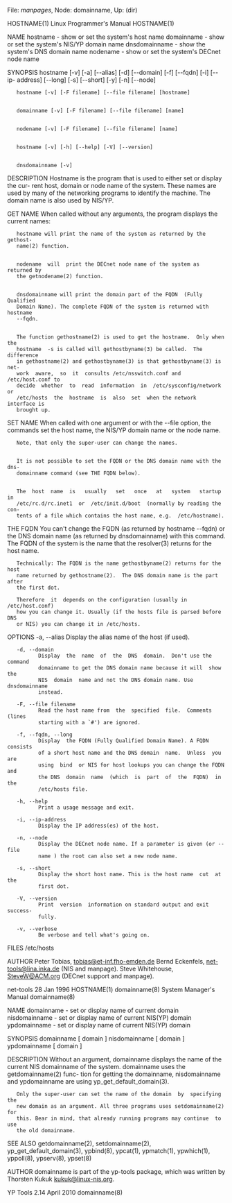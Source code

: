 File: *manpages*,  Node: domainname,  Up: (dir)

HOSTNAME(1)                Linux Programmer's Manual               HOSTNAME(1)



NAME
       hostname - show or set the system's host name
       domainname - show or set the system's NIS/YP domain name
       dnsdomainname - show the system's DNS domain name
       nodename - show or set the system's DECnet node name


SYNOPSIS
       hostname  [-v] [-a] [--alias] [-d] [--domain] [-f] [--fqdn] [-i] [--ip-
       address] [--long] [-s] [--short] [-y] [-n] [--node]


       hostname [-v] [-F filename] [--file filename] [hostname]


       domainname [-v] [-F filename] [--file filename] [name]


       nodename [-v] [-F filename] [--file filename] [name]


       hostname [-v] [-h] [--help] [-V] [--version]


       dnsdomainname [-v]


DESCRIPTION
       Hostname is the program that is used to either set or display the  cur-
       rent  host, domain or node name of the system.  These names are used by
       many of the networking programs to identify  the  machine.  The  domain
       name is also used by NIS/YP.


   GET NAME
       When  called  without  any  arguments, the program displays the current
       names:


       hostname will print the name of the system as returned by the  gethost-
       name(2) function.


       nodename  will  print the DECnet node name of the system as returned by
       the getnodename(2) function.


       dnsdomainname will print the domain part of the FQDN  (Fully  Qualified
       Domain Name). The complete FQDN of the system is returned with hostname
       --fqdn.


       The function gethostname(2) is used to get the hostname.  Only when the
       hostname  -s is called will gethostbyname(3) be called.  The difference
       in gethostname(2) and gethostbyname(3) is that gethostbyname(3) is net-
       work  aware,  so  it  consults /etc/nsswitch.conf and /etc/host.conf to
       decide  whether  to  read  information  in  /etc/sysconfig/network   or
       /etc/hosts  the  hostname  is  also  set  when the network interface is
       brought up.


   SET NAME
       When called with one argument or with the --file option,  the  commands
       set the host name, the NIS/YP domain name or the node name.


       Note, that only the super-user can change the names.


       It is not possible to set the FQDN or the DNS domain name with the dns-
       domainname command (see THE FQDN below).


       The  host  name  is   usually   set   once   at   system   startup   in
       /etc/rc.d/rc.inet1  or  /etc/init.d/boot  (normally by reading the con-
       tents of a file which contains the host name, e.g.  /etc/hostname).


   THE FQDN
       You can't change the FQDN (as returned by hostname --fqdn) or  the  DNS
       domain  name (as returned by dnsdomainname) with this command. The FQDN
       of the system is the name that the resolver(3)  returns  for  the  host
       name.


       Technically: The FQDN is the name gethostbyname(2) returns for the host
       name returned by gethostname(2).  The DNS domain name is the part after
       the first dot.

       Therefore  it  depends on the configuration (usually in /etc/host.conf)
       how you can change it. Usually (if the hosts file is parsed before  DNS
       or NIS) you can change it in /etc/hosts.



OPTIONS
       -a, --alias
              Display the alias name of the host (if used).

       -d, --domain
              Display  the  name  of  the  DNS  domain.  Don't use the command
              domainname to get the DNS domain name because it will  show  the
              NIS  domain  name and not the DNS domain name. Use dnsdomainname
              instead.

       -F, --file filename
              Read the host name from  the  specified  file.  Comments  (lines
              starting with a `#') are ignored.

       -f, --fqdn, --long
              Display  the FQDN (Fully Qualified Domain Name). A FQDN consists
              of a short host name and the DNS domain  name.  Unless  you  are
              using  bind  or NIS for host lookups you can change the FQDN and
              the DNS  domain  name  (which  is  part  of  the  FQDN)  in  the
              /etc/hosts file.

       -h, --help
              Print a usage message and exit.

       -i, --ip-address
              Display the IP address(es) of the host.

       -n, --node
              Display the DECnet node name. If a parameter is given (or --file
              name ) the root can also set a new node name.

       -s, --short
              Display the short host name. This is the host name  cut  at  the
              first dot.

       -V, --version
              Print  version  information on standard output and exit success-
              fully.

       -v, --verbose
              Be verbose and tell what's going on.

FILES
       /etc/hosts

AUTHOR
       Peter Tobias, <tobias@et-inf.fho-emden.de>
       Bernd Eckenfels, <net-tools@lina.inka.de> (NIS and manpage).
       Steve Whitehouse, <SteveW@ACM.org> (DECnet support and manpage).




net-tools                         28 Jan 1996                      HOSTNAME(1)
domainname(8)               System Manager's Manual              domainname(8)



NAME
       domainname - set or display name of current domain
       nisdomainname - set or display name of current NIS(YP) domain
       ypdomainname - set or display name of current NIS(YP) domain

SYNOPSIS
       domainname [ domain ]
       nisdomainname [ domain ]
       ypdomainname [ domain ]

DESCRIPTION
       Without   an  argument, domainname displays the name of the current NIS
       domainname of the system.  domainname uses the  getdomainname(2)  func-
       tion  for  getting  the  domainname, nisdomainname and ypdomainname are
       using yp_get_default_domain(3).

       Only the super-user can set the name of the domain  by  specifying  the
       new domain as an argument. All three programs uses setdomainname(2) for
       this. Bear in mind, that already running programs may continue  to  use
       the old domainname.

SEE ALSO
       getdomainname(2),      setdomainname(2),      yp_get_default_domain(3),
       ypbind(8),  ypcat(1),  ypmatch(1),  ypwhich(1),  yppoll(8),  ypserv(8),
       ypset(8)

AUTHOR
       domainname  is  part  of  the  yp-tools  package,  which was written by
       Thorsten Kukuk <kukuk@linux-nis.org>.



YP Tools 2.14                     April 2010                     domainname(8)

